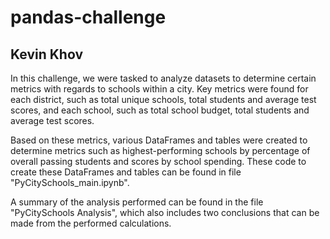 # pandas-challenge

## Kevin Khov

In this challenge, we were tasked to analyze datasets to determine certain metrics with regards to schools within a city. Key metrics were found for each district, such as total unique schools, total students and average test scores, and each school, such as total school budget, total students and average test scores.

Based on these metrics, various DataFrames and tables were created to determine metrics such as highest-performing schools by percentage of overall passing students and scores by school spending. These code to create these DataFrames and tables can be found in file "PyCitySchools_main.ipynb".

A summary of the analysis performed can be found in the file "PyCitySchools Analysis", which also includes two conclusions that can be made from the performed calculations.
